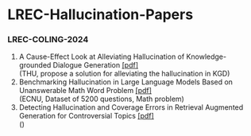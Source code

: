 # LREC-Hallucination-Papers

### LREC-COLING-2024

1. A Cause-Effect Look at Alleviating Hallucination of Knowledge-grounded Dialogue Generation [[pdf]](https://aclanthology.org/2024.lrec-main.9/)  
(THU, propose a solution for alleviating the hallucination in KGD)  
2. Benchmarking Hallucination in Large Language Models Based on Unanswerable Math Word Problem [[pdf]](https://aclanthology.org/2024.lrec-main.196/)  
(ECNU, Dataset of 5200 questions, Math problem)  
3. Detecting Hallucination and Coverage Errors in Retrieval Augmented Generation for Controversial Topics [[pdf]](https://aclanthology.org/2024.lrec-main.423/)  
()
<!--stackedit_data:
eyJoaXN0b3J5IjpbLTIwNTc1MTU1NTAsLTE4MzUyMjQ3OTksLT
E0NDkyMzU4MTAsLTIwNjcxMzQ5N119
-->